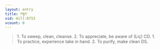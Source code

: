 ```yaml
---
layout: entry
title: བསྟར་
vid: Hill:0753
vcount: 0
---
```

> 1\. To sweep, clean, cleanse\. 2\. To appreciate, be aware of (Liç) CD\. 1\. To practice, experience take in hand\. 2\. To purify, make clean DS\.

